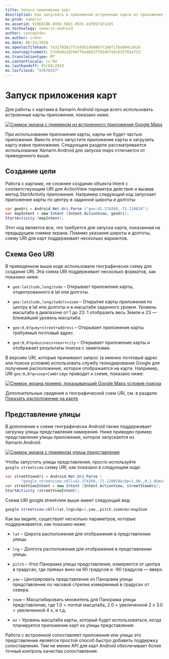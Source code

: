 ```yaml
---
title: Запуск приложения карт
description: Как запускать в приложении встроенные карты из приложения Xamarin.Android.
ms.prod: xamarin
ms.assetid: 929EACB8-8950-50E1-093C-43FB5F1F1CD5
ms.technology: xamarin-android
author: conceptdev
ms.author: crdun
ms.date: 06/25/2018
ms.openlocfilehash: fa32783617fce99514560677184f17be904cd42d
ms.sourcegitcommit: 57e8a0a10246ff9a4bd37f01d67ddc635f81e723
ms.translationtype: MT
ms.contentlocale: ru-RU
ms.lasthandoff: 03/08/2019
ms.locfileid: "57670337"
---
```

# <a name="launching-the-maps-application"></a>Запуск приложения карт

Для работы с картами в Xamarin.Android проще всего использовать встроенные карты приложения, показано ниже:

[![Снимок экрана с примером из встроенного приложения Google Maps](maps-application-images/01-mapsapplication.png)](maps-application-images/01-mapsapplication.png#lightbox)

При использовании приложения карты, карты не будет частью приложения. Вместо этого запустите приложение карты и загрузить карту извне приложения. Следующем разделе рассматривается использование Xamarin.Android для запуска maps отличается от приведенного выше.


## <a name="creating-the-intent"></a>Создание цели

Работа с картами, не сложнее создания объекта Intent с соответствующим URI для ActionView параметра действие и вызвав метод StartActivity приложения. Например следующий код запускает приложение карты по центру в заданной широты и долготы:

```csharp
var geoUri = Android.Net.Uri.Parse ("geo:42.374260,-71.120824");
var mapIntent = new Intent (Intent.ActionView, geoUri);
StartActivity (mapIntent);
```

Этот код является все, что требуется для запуска карта, показанная на предыдущем снимке экрана. Помимо указания широты и долготы, схему URI для карт поддерживает несколько вариантов.


## <a name="geo-uri-scheme"></a>Схема Geo URI

В приведенном выше коде использовали географически схему для создания URI. Эта схема URI поддерживает несколько форматов, как показано ниже:

-   `geo:latitude,longitude` &ndash; Открывает приложение карты, отцентрованного в lat или долготы. 

-   `geo:latitude,longitude?z=zoom` &ndash; Открытие карты приложения по центру в lat или долготы и в масштабе заданного уровня. Уровень масштаба в диапазоне от 1 до 23: 1 отобразить весь Земли и 23 — ближайший уровень масштаба.

-   `geo:0,0?q=my+street+address` &ndash; Открывает приложение карты требуемый почтовый адрес. 

-   `geo:0,0?q=business+near+city` &ndash; Открывает приложение карты и отображает результаты поиска с заметками. 


В версиях URI, которые принимают запрос (а именно почтовый адрес или поиска условия) использовать службу геокодирования Google для получения расположения, которое отображается на карте. Например, URI `geo:0,0?q=coop+Cambridge` приводит к схеме, показано ниже:

[![Снимок экрана пример, показывающий Google Maps условие поиска](maps-application-images/02-mapsearch.png)](maps-application-images/02-mapsearch.png#lightbox)



Дополнительные сведения о географической схем URI, см. в разделе [Показать расположение на карте](https://developer.android.com/guide/components/intents-common.html#Maps).


## <a name="street-view"></a>Представление улицы

В дополнение к схеме географически Android также поддерживает загрузку улицы представления намерения. Ниже приведен пример представления улицы приложение, которое запускается из Xamarin.Android:

[![Снимок экрана с примером улицы представления](maps-application-images/03-streetview.png)](maps-application-images/03-streetview.png#lightbox)

Чтобы запустить улицы представления, просто используйте `google.streetview` схему URI, как показано в следующем коде:

```csharp
var streetViewUri = Android.Net.Uri.Parse (
       "google.streetview:cbll=42.374260,-71.120824&cbp=1,90,,0,1.0&mz=20");  
var streetViewIntent = new Intent (Intent.ActionView, streetViewUri);  
StartActivity (streetViewIntent);
```

Схема URI google.streetview выше имеет следующий вид:

```csharp
google.streetview:cbll=lat,lng&cbp=1,yaw,,pitch,zoom&mz=mapZoom
```

Как вы видите, существует несколько параметров, которые поддерживается, как показано ниже:

-   `lat` &ndash; Широта расположения для отображения в представлении улицы.

-   `lng` &ndash; Долгота расположения для отображения в представлении улицы.

-   `pitch` &ndash; Угол Панорама улицы представления, измеряется от центра в градусах, где прямых вниз на 90 градусов и -90 градусов — вверх.

-   `yaw` &ndash; Центрировать представление из Панорама улицы представление по часовой стрелке измеряемый в градусах от севера.

-   `zoom` &ndash; Масштабировать множитель для Панорама улицы представление, где 1.0 = normal масштаба, 2.0 = увеличенной 2 x 3.0 = увеличенной 4 x, и т.д.

-   `mz` &ndash; Уровень масштаба карты, который будет использоваться, когда планируется приложение карт из улицы представления.


Работа с встроенной сопоставляет приложения или улицы это представление является простой способ быстро добавить поддержку сопоставления. Тем не менее API для карт Android обеспечивает более точный контроль качества сопоставления.
